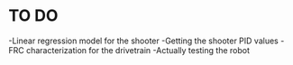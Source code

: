 # TO DO

-Linear regression model for the shooter
-Getting the shooter PID values
-FRC characterization for the drivetrain
-Actually testing the robot
